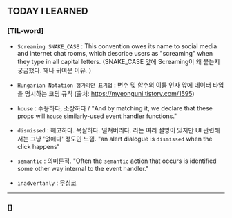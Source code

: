 ## TODAY I LEARNED

### [TIL-word]

- `Screaming SNAKE_CASE` : This convention owes its name to social media and internet chat rooms, which describe users as "screaming" when they type in all capital letters. (SNAKE_CASE 앞에 Screaming이 왜 붙는지 궁금했다. 꽤나 귀여운 이유..)

- `Hungarian Notation 헝가리안 표기법` : 변수 및 함수의 이름 인자 앞에 데이터 타입을 명시하는 코딩 규칙 (출처: https://myeonguni.tistory.com/1595)

- `house` : 수용하다, 소장하다 / "And by matching it, we declare that these props will `house` similarly-used event handler functions."

- `dismissed` : 해고하다. 묵살하다. 떨쳐버리다. 라는 여러 설명이 있지만 UI 관련해서는 그냥 '없애다' 정도인 느낌. "an alert dialogue is `dismissed` when the click happens"

- `semantic` : 의미론적. "Often the `semantic` action that occurs is identified some other way internal to the event handler."

- `inadvertanly` : 무심코

---

### []
